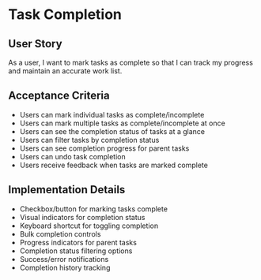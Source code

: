 # Task Completion

## User Story
As a user, I want to mark tasks as complete so that I can track my progress and maintain an accurate work list.

## Acceptance Criteria
- Users can mark individual tasks as complete/incomplete
- Users can mark multiple tasks as complete/incomplete at once
- Users can see the completion status of tasks at a glance
- Users can filter tasks by completion status
- Users can see completion progress for parent tasks
- Users can undo task completion
- Users receive feedback when tasks are marked complete

## Implementation Details
- Checkbox/button for marking tasks complete
- Visual indicators for completion status
- Keyboard shortcut for toggling completion
- Bulk completion controls
- Progress indicators for parent tasks
- Completion status filtering options
- Success/error notifications
- Completion history tracking 